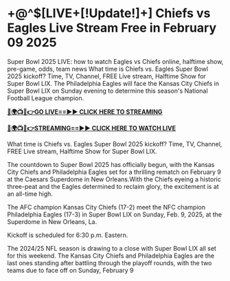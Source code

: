 # +@^$[LIVE+[!Update!]+] Chiefs vs Eagles Live Stream Free in February 09 2025



Super Bowl 2025 LIVE: how to watch Eagles vs Chiefs online, halftime show, pre-game, odds, team news What time is Chiefs vs. Eagles Super Bowl 2025 kickoff? Time, TV, Channel, FREE Live stream, Halftime Show for Super Bowl LIX. The Philadelphia Eagles will face the Kansas City Chiefs in Super Bowl LIX on Sunday evening to determine this season's National Football League champion.


**[🔴🌍📺📱👉GO LIVE==►► CLICK HERE TO STREAMING](https://nflredzones.blogspot.com/2025/02/super-bowl-2025-github.html)**

**[🔴🌍📺📱👉STREAMING==►► CLICK HERE TO WATCH LIVE](https://nflredzones.blogspot.com/2025/02/super-bowl-2025-github.html)**



What time is Chiefs vs. Eagles Super Bowl 2025 kickoff? Time, TV, Channel, FREE Live stream, Halftime Show for Super Bowl LIX.

The countdown to Super Bowl 2025 has officially begun, with the Kansas City Chiefs and Philadelphia Eagles set for a thrilling rematch on February 9 at the Caesars Superdome in New Orleans.With the Chiefs eyeing a historic three-peat and the Eagles determined to reclaim glory, the excitement is at an all-time high.

The AFC champion Kansas City Chiefs (17-2) meet the NFC champion Philadelphia Eagles (17-3) in Super Bowl LIX on Sunday, Feb. 9, 2025, at the Superdome in New Orleans, La.

Kickoff is scheduled for 6:30 p.m. Eastern.


The 2024/25 NFL season is drawing to a close with Super Bowl LIX all set for this weekend. The Kansas City Chiefs and Philadelphia Eagles are the last ones standing after battling through the playoff rounds, with the two teams due to face off on Sunday, February 9